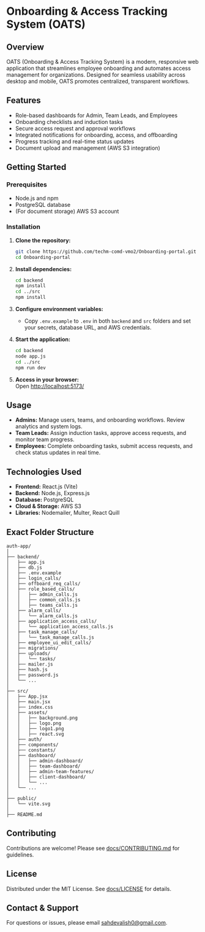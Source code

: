 # Onboarding & Access Tracking System (OATS)

## Overview
OATS (Onboarding & Access Tracking System) is a modern, responsive web application that streamlines employee onboarding and automates access management for organizations. Designed for seamless usability across desktop and mobile, OATS promotes centralized, transparent workflows.

## Features
- Role-based dashboards for Admin, Team Leads, and Employees
- Onboarding checklists and induction tasks
- Secure access request and approval workflows
- Integrated notifications for onboarding, access, and offboarding
- Progress tracking and real-time status updates
- Document upload and management (AWS S3 integration)

## Getting Started

### Prerequisites
- Node.js and npm
- PostgreSQL database
- (For document storage) AWS S3 account

### Installation

1. **Clone the repository:**
   ```sh
   git clone https://github.com/techm-comd-vmo2/Onboarding-portal.git
   cd Onboarding-portal
   ```

2. **Install dependencies:**
   ```sh
   cd backend
   npm install
   cd ../src
   npm install
   ```

3. **Configure environment variables:**
   - Copy `.env.example` to `.env` in both `backend` and `src` folders and set your secrets, database URL, and AWS credentials.

4. **Start the application:**
   ```sh
   cd backend
   node app.js
   cd ../src
   npm run dev
   ```

5. **Access in your browser:**  
   Open [http://localhost:5173/](http://localhost:5173/)

## Usage
- **Admins:** Manage users, teams, and onboarding workflows. Review analytics and system logs.
- **Team Leads:** Assign induction tasks, approve access requests, and monitor team progress.
- **Employees:** Complete onboarding tasks, submit access requests, and check status updates in real time.

## Technologies Used
- **Frontend:** React.js (Vite)
- **Backend:** Node.js, Express.js
- **Database:** PostgreSQL
- **Cloud & Storage:** AWS S3
- **Libraries:** Nodemailer, Multer, React Quill

## Exact Folder Structure

```
auth-app/
│
├── backend/
│   ├── app.js
│   ├── db.js
│   ├── .env.example
│   ├── login_calls/
│   ├── offboard_req_calls/
│   ├── role_based_calls/
│   │   ├── admin_calls.js
│   │   ├── common_calls.js
│   │   ├── teams_calls.js
│   ├── alarm_calls/
│   │   └── alarm_calls.js
│   ├── application_access_calls/
│   │   └── application_access_calls.js
│   ├── task_manage_calls/
│   │   └── task_manage_calls.js
│   ├── employee_ui_edit_calls/
│   ├── migrations/
│   ├── uploads/
│   │   └── tasks/
│   ├── mailer.js
│   ├── hash.js
│   ├── password.js
│   └── ...
│
├── src/
│   ├── App.jsx
│   ├── main.jsx
│   ├── index.css
│   ├── assets/
│   │   ├── background.png
│   │   ├── logo.png
│   │   ├── logo1.png
│   │   ├── react.svg
│   ├── auth/
│   ├── components/
│   ├── constants/
│   ├── dashboard/
│   │   ├── admin-dashboard/
│   │   ├── team-dashboard/
│   │   ├── admin-team-features/
│   │   ├── client-dashboard/
│   │   └── ...
│   └── ...
│
├── public/
│   └── vite.svg
│
├── README.md
```

## Contributing
Contributions are welcome! Please see [docs/CONTRIBUTING.md](docs/CONTRIBUTING.md) for guidelines.

## License
Distributed under the MIT License. See [docs/LICENSE](docs/LICENSE) for details.

## Contact & Support
For questions or issues, please email sahdevalish0@gmail.com.

